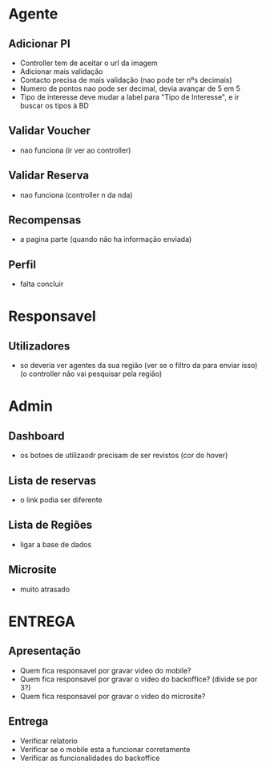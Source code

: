 # Agente

## Adicionar PI
- Controller tem de aceitar o url da imagem
- Adicionar mais validação
- Contacto precisa de mais validação (nao pode ter nºs decimais)
- Numero de pontos nao pode ser decimal, devia avançar de 5 em 5
- Tipo de interesse deve mudar a label para "Tipo de Interesse", e ir buscar os tipos à BD

## Validar Voucher
- nao funciona (ir ver ao controller)

## Validar Reserva 
- nao funciona (controller n da nda)

## Recompensas
- a pagina parte (quando não ha informação enviada)

## Perfil 
- falta concluir

# Responsavel

## Utilizadores
- so deveria ver agentes da sua região (ver se o filtro da para enviar isso)(o controller não vai pesquisar pela região)

# Admin
## Dashboard
- os botoes de utilizaodr precisam de ser revistos (cor do hover)

## Lista de reservas
- o link podia ser diferente

## Lista de Regiões
- ligar a base de dados

## Microsite
- muito atrasado

# ENTREGA

## Apresentação
- Quem fica responsavel por gravar video do mobile?
- Quem fica responsavel por gravar o video do backoffice? (divide se por 3?)
- Quem fica responsavel por gravar o video do microsite?

## Entrega
- Verificar relatorio
- Verificar se o mobile esta a funcionar corretamente
- Verificar as funcionalidades do backoffice
